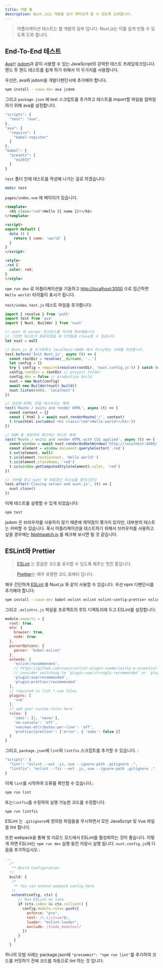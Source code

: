 ```yaml
---
title: 개발 툴
description: Nuxt.js는 개발을 보다 재미있게 할 수 있도록 도와줍니다.
---
```


> 어플리케이션 테스트는 웹 개발의 일부 입니다. Nuxt.js는 이를 쉽게 만들 수 있도록 도와 줍니다.

## End-To-End 테스트

[Ava](https://github.com/avajs/ava)는 [jsdom](https://github.com/tmpvar/jsdom)과 같이 사용할 수 있는 JavaScript의 강력한 테스트 프레임워크입니다. 엔드 투 엔드 테스트를 쉽게 하기 위해서 이 두가지를 사용합니다.

우선은, ava와 jsdom을 개발디펜던시에 추가해야 합니다.

```bash
npm install --save-dev ava jsdom
```

그리고 `package.json` 에 test 스크립트를 추가하고 테스트를 import할 파일을 컴파일 하기 위해 ava를 설정합니다.

```javascript
"scripts": {
  "test": "ava",
},
"ava": {
  "require": [
    "babel-register"
  ]
},
"babel": {
  "presets": [
    "es2015"
  ]
}
```

`test` 폴더 안에 테스트를 작성해 나가는 걸로 하겠습니다:

```bash
mkdir test
```

`pages/index.vue` 에 페이지가 있습니다.

```html
<template>
  <h1 class="red">Hello {{ name }}!</h1>
</template>

<script>
export default {
  data () {
    return { name: 'world' }
  }
}
</script>

<style>
.red {
  color: red;
}
</style>
```

`npm run dev` 로 어플리케이션을 기동하고 [http://localhost:3000](http://localhost:3000) 으로 접근하면 `Hello world!` 타이틀이 표시가 됩니다.

`test/index.test.js` 테스트 파일을 추가합니다:

```js
import { resolve } from 'path'
import test from 'ava'
import { Nuxt, Builder } from 'nuxt'

// nuxt 와 server 인스턴스를 여기에 확보해둡니다.
// 그러면 테스트가 종료되었을 때 이것들을 close할 수 있습니다.
let nuxt = null

// Nuxt.js 를 초기화하고 localhost:4000 에서 리스닝하는 서버를 작성합니다.
test.before('Init Nuxt.js', async (t) => {
  const rootDir = resolve(__dirname, '..')
  let config = {}
  try { config = require(resolve(rootDir, 'nuxt.config.js')) } catch (e) {}
  config.rootDir = rootDir // project folder
  config.dev = false // production build
  nuxt = new Nuxt(config)
  await new Builder(nuxt).build()
  nuxt.listen(4000, 'localhost')
})

// 생성된 HTML 만을 테스트하는 예제
test('Route / exits and render HTML', async (t) => {
  const context = {}
  const { html } = await nuxt.renderRoute('/', context)
  t.true(html.includes('<h1 class="red">Hello world!</h1>'))
})

// DOM 을 경유하여 체크하는 테스트 예제
test('Route / exits and render HTML with CSS applied', async (t) => {
  const window = await nuxt.renderAndGetWindow('http://localhost:4000/')
  const element = window.document.querySelector('.red')
  t.not(element, null)
  t.is(element.textContent, 'Hello world!')
  t.is(element.className, 'red')
  t.is(window.getComputedStyle(element).color, 'red')
})

// 서버를 닫고 nuxt 에 파일갱신 리스닝을 중지시킨다
test.after('Closing server and nuxt.js', (t) => {
  nuxt.close()
})
```

이제 테스트를 실행할 수 있게 되었습니다:

```bash
npm test
```

jsdom 은 브라우저를 사용하지 않기 때문에 제약점이 몇가지 있지만, 대부분의 테스트는 커버할 수 있습니다. 혹시 어플리케이션을 테스트하기 위해서 브라우저를 사용하고 싶을 경우에는 [Nightwatch.js](http://nightwatchjs.org) 를 체크해 보시면 될 것 같습니다.

## ESLint와 Prettier

> [ESLint](http://eslint.org) 는 깔끔한 코드를 유지할 수 있도록 해주는 멋진 툴입니다.

> [Prettier](prettier.io)는 매우 유명한 코드 포매터 입니다.

매우 간단하게 [ESLint](http://eslint.org) 를 Nuxt.js 와 같이 사용할 수 있습니다. 우선 npm 디펜던시를 추가해야 합니다:

```bash
npm install --save-dev babel-eslint eslint eslint-config-prettier eslint-loader eslint-plugin-vue eslint-plugin-prettier prettier
```

그리고 `.eslintrc.js` 파일을 프로젝트의 루트 디렉토리에 두고 ESLint를 설정합니다:

```js
module.exports = {
  root: true,
  env: {
    browser: true,
    node: true
  },
  parserOptions: {
    parser: 'babel-eslint'
  },
  extends: [
    'eslint:recommended',
    // https://github.com/vuejs/eslint-plugin-vue#priority-a-essential-error-prevention
    // consider switching to `plugin:vue/strongly-recommended` or `plugin:vue/recommended` for stricter rules.
    'plugin:vue/recommended',
    'plugin:prettier/recommended'
  ],
  // required to lint *.vue files
  plugins: [
    'vue'
  ],
  // add your custom rules here
  rules: {
    'semi': [2, 'never'],
    'no-console': 'off',
    'vue/max-attributes-per-line': 'off',
    'prettier/prettier': ['error', { 'semi': false }]
  }
}
```

그리고, `package.json`에 `lint`와 `lintfix` 스크립트를 추가할 수 있습니다. :

```js
"scripts": {
  "lint": "eslint --ext .js,.vue --ignore-path .gitignore .",
  "lintfix": "eslint --fix --ext .js,.vue --ignore-path .gitignore ."
}
```

이제 `lint`를 시작하여 오류를 확인할 수 있습니다.:

```bash
npm run lint
```

또는`lintfix`를 수정하여 실행 가능한 코드를 수정합니다.

```bash
npm run lintfix
```

ESLint 는 `.gitignore`에 정의된 파일들을 무시하면서 모든 JavaScript 및 Vue 파일을 lint 합니다.

또한 webpack을 통해 핫 리로드 모드에서 ESLint를 활성화하는 것이 좋습니다. 이렇게 하면 ESLint는 `npm run dev` 실행 동안 저장시 실행 됩니다. `nuxt.config.js`에 다음을 추가하십시오.:

```js
...
  /*
   ** Build configuration
  */
  build: {
   /*
    ** You can extend webpack config here
   */
   extend(config, ctx) {
      // Run ESLint on save
      if (ctx.isDev && ctx.isClient) {
        config.module.rules.push({
          enforce: "pre",
          test: /\.(js|vue)$/,
          loader: "eslint-loader",
          exclude: /(node_modules)/
        })
      }
    }
  }
```

<div class="Alert Alert--orange">

하나의 모범 사례는 package.json에 `"precommit": "npm run lint"`를 추가하여 코드를 커밋하기 전에 코드를 자동으로 lint 하는 것 입니다.

</div>
